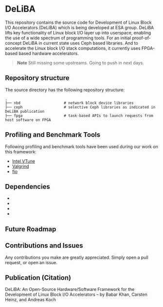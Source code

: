 
DeLiBA
===========================================
This repository contains the source code for Development of Linux Block I/O Accelerators (DeLiBA) which is being developed at ESA group. DeLiBA lifts key functionality of Linux block I/O layer up into userspace, enabling the use of a wide spectrum of programming tools. For an initial proof-of-concept DeLiBA in current state uses Ceph based libraries. And to accelerate the Linux block I/O stack computations, it currently uses FPGA-based based hardware accelerators.

> **Note**
Still missing some upstreams. Going to push in next days.

Repository structure
----------------------
The source directory has the following repository structure:

    .
    ├── nbd                    # network block device libraries
    ├── ceph                   # selective Ceph libraries as indicated in DeLiBA publication
    ├── fpga                   # task-based APIs to launch requests from host software on FPGA
 

Profiling and Benchmark Tools
---------------
Following profiling and benchmark tools have been used during our work on this framework:

- [Intel VTune](https://www.intel.com/content/www/us/en/developer/tools/oneapi/vtune-profiler.html#gs.afanri)
- [Valgrind](https://valgrind.org/)
- [fio](https://fio.readthedocs.io/en/latest/fio_doc.html)


Dependencies
-------------
-
-
-
-

Future Roadmap
----------------


Contributions and Issues
-------------------------
Any contributions you make are greatly appreciated. Simply open a pull request, or open an issue.


Publication (Citation)
----------------------
DeLiBA: An Open-Source Hardware/Software Framework for the Development of Linux Block I/O Accelerators – by Babar Khan, Carsten Heinz, and Andreas Koch 
